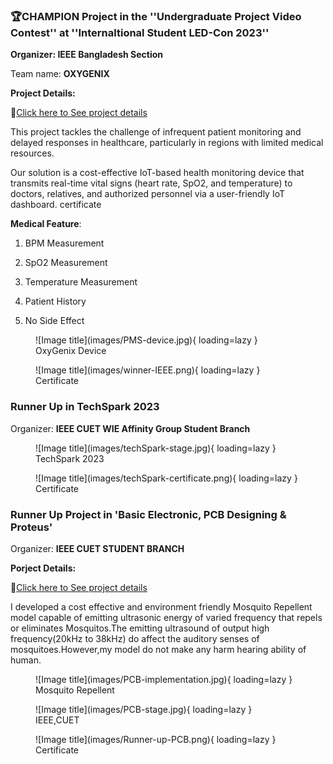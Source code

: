 
### **🏆CHAMPION    Project in the ''Undergraduate Project Video Contest'' at ''Internaltional Student LED-Con 2023''**
 

**Organizer: IEEE Bangladesh Section** 


Team name: **OXYGENIX**

**Project Details:** 

🔗[Click here to See project details](iot-based-health-monitoring.md)

This project tackles the challenge of infrequent patient monitoring and delayed responses in healthcare, particularly in regions with limited medical resources. 

Our solution is a cost-effective IoT-based health monitoring device that transmits real-time vital signs (heart rate, SpO2, and temperature) to doctors, relatives, and authorized personnel via a user-friendly IoT dashboard.
certificate

**Medical Feature**:

 1. BPM Measurement

 2. SpO2 Measurement

 3. Temperature Measurement

 4. Patient History

 5. No Side Effect 
 



<figure markdown="span">
![Image title](images/PMS-device.jpg){ loading=lazy }
  <figcaption>OxyGenix Device</figcaption>
</figure>

<figure markdown="span">
![Image title](images/winner-IEEE.png){ loading=lazy }
  <figcaption>Certificate</figcaption>
</figure>


### **Runner Up  in TechSpark 2023**


Organizer:  **IEEE CUET WIE Affinity Group Student Branch**


<figure markdown="span">
![Image title](images/techSpark-stage.jpg){ loading=lazy }
  <figcaption>TechSpark 2023</figcaption>
</figure>

<figure markdown="span">
![Image title](images/techSpark-certificate.png){ loading=lazy }
  <figcaption>Certificate</figcaption>
</figure>


### **Runner Up Project in 'Basic Electronic, PCB Designing  & Proteus'**


Organizer:  **IEEE CUET STUDENT BRANCH**


**Porject Details:**

🔗[Click here to See project details](Mosquito-repellent-ckt.md)

I developed a cost effective and environment friendly Mosquito Repellent model capable of emitting ultrasonic energy of varied frequency that repels or eliminates Mosquitos.The emitting ultrasound of output high frequency(20kHz to 38kHz) do affect the auditory senses of mosquitoes.However,my model do not make any harm hearing ability of human.

<figure markdown="span">
![Image title](images/PCB-implementation.jpg){ loading=lazy }
  <figcaption>Mosquito Repellent</figcaption>
</figure>


<figure markdown="span">
![Image title](images/PCB-stage.jpg){ loading=lazy }
  <figcaption>IEEE,CUET</figcaption>
</figure>

<figure markdown="span">
![Image title](images/Runner-up-PCB.png){ loading=lazy }
  <figcaption>Certificate</figcaption>
</figure>






